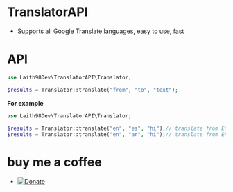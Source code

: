 # TranslatorAPI
- Supports all Google Translate languages, easy to use, fast

# API
```php
use Laith98Dev\TranslatorAPI\Translator;

$results = Translator::translate("from", "to", "text");
```
**For example**
```php
use Laith98Dev\TranslatorAPI\Translator;

$results = Translator::translate("en", "es", "hi");// translate from English to spanish
$results = Translator::translate("en", "ar", "hi");// translate from English to arabic
```

# buy me a coffee
- [![Donate](https://img.shields.io/badge/donate-Paypal-yellow.svg?style=flat-square)](https://paypal.me/Laith113)
